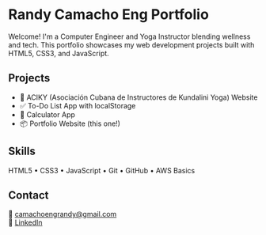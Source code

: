 # Randy Camacho Eng Portfolio

Welcome! I'm a Computer Engineer and Yoga Instructor blending wellness and tech. This portfolio showcases my web development projects built with HTML5, CSS3, and JavaScript.

## Projects
- 🧘 ACIKY (Asociación Cubana de Instructores de Kundalini Yoga) Website
- ✅ To-Do List App with localStorage
- 🧮 Calculator  App
- 📦 Portfolio Website (this one!)

## Skills
HTML5 • CSS3 • JavaScript • Git • GitHub • AWS Basics

## Contact
📧 camachoengrandy@gmail.com  
🔗 [LinkedIn](https://linkedin.com/in/randy-camacho-eng)
